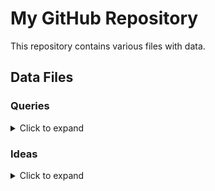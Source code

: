 # My GitHub Repository

This repository contains various files with data.

## Data Files

### Queries

<details>
<summary>Click to expand</summary>

- [2-GetComplianceState](https://github.com/ankkp/ARGQuery/blob/main/Queries/Queries/policies/2-GetComplianceState)
- [5-FindcertainPolicyassignedinfo](https://github.com/ankkp/ARGQuery/blob/main/Queries/Queries/policies/5-FindcertainPolicyassignedinfo)
- [3-GetDefinations](https://github.com/ankkp/ARGQuery/blob/main/Queries/Queries/policies/3-GetDefinations)
- [1-GetAssignments](https://github.com/ankkp/ARGQuery/blob/main/Queries/Queries/policies/1-GetAssignments)
- [4-GetDistinctPolicyassigned](https://github.com/ankkp/ARGQuery/blob/main/Queries/Queries/policies/4-GetDistinctPolicyassigned)
- [1-GetsubAssesment](https://github.com/ankkp/ARGQuery/blob/main/Queries/Queries/MDC/subassessments/1-GetsubAssesment)
- [1-ComparePolicyResultswithMDCassesment](https://github.com/ankkp/ARGQuery/blob/main/Queries/Queries/MDC/Recommendations/1-ComparePolicyResultswithMDCassesment)
- [GetExtesions.txt](https://github.com/ankkp/ARGQuery/blob/main/Queries/Queries/VM/Extensions/GetExtesions.txt)
- [GetExtesions-bypublisher](https://github.com/ankkp/ARGQuery/blob/main/Queries/Queries/VM/Extensions/GetExtesions-bypublisher)
- [1-GetVmIdentityInfo.txt](https://github.com/ankkp/ARGQuery/blob/main/Queries/Queries/VM/identity/1-GetVmIdentityInfo.txt)
- [2-GetGuestConfigurationAssignmentsComplianceStatus.txt](https://github.com/ankkp/ARGQuery/blob/main/Queries/Queries/GuestConfiguration/2-GetGuestConfigurationAssignmentsComplianceStatus.txt)
- [1-GetGuestConfigurationAssignments.txt](https://github.com/ankkp/ARGQuery/blob/main/Queries/Queries/GuestConfiguration/1-GetGuestConfigurationAssignments.txt)
- [2-get-datacollectionruleassociations](https://github.com/ankkp/ARGQuery/blob/main/Queries/Queries/ama/2-get-datacollectionruleassociations)
- [1-get-dcr](https://github.com/ankkp/ARGQuery/blob/main/Queries/Queries/ama/1-get-dcr)

</details>

### Ideas

<details>
<summary>Click to expand</summary>

- [1-GetVmAllextesionStatus.txt](https://github.com/ankkp/ARGQuery/blob/main/Ideas/Ideas/1-GetVmAllextesionStatus.txt)
- [1-GetPublicIPwithListofOpenPorts.txt](https://github.com/ankkp/ARGQuery/blob/main/Ideas/Ideas/1-GetPublicIPwithListofOpenPorts.txt)

</details>
